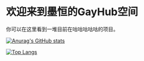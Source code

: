 # 欢迎来到墨恒的GayHub空间
你可以在这里看到一堆目前在咕咕咕咕咕的项目。

[![Anurag's GitHub stats](https://github-readme-stats.vercel.app/api?username=moheng233)](https://github.com/anuraghazra/github-readme-stats)

[![Top Langs](https://github-readme-stats.vercel.app/api/top-langs/?username=moheng233)](https://github.com/anuraghazra/github-readme-stats)

